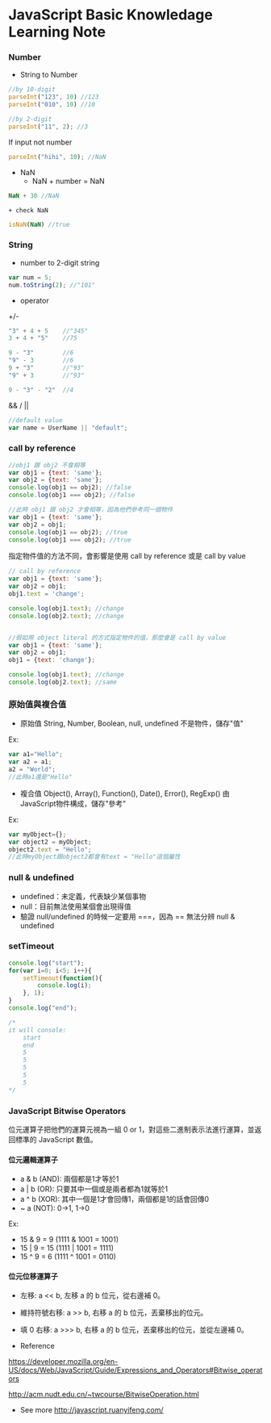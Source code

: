 # JavaScript Basic Knowledage Learning Note

### Number
* String to Number
```js
//by 10-digit
parseInt("123", 10) //123
parseInt("010", 10) //10

//by 2-digit
parseInt("11", 2); //3
```
If input not number
```js
parseInt("hihi", 10); //NaN
```

* NaN
    +  NaN + number = NaN
```js
NaN + 30 //NaN
```

    + check NaN
```js
isNaN(NaN) //true
```

### String
* number to 2-digit string
```js
var num = 5;
num.toString(2); //"101"
```

* operator 

+/-
```js
"3" + 4 + 5    //"345"
3 + 4 + "5"    //75

9 - "3"        //6
"9" - 3        //6
9 + "3"        //"93"
"9" + 3        //"93"

9 - "3" - "2"  //4
```

&& / ||
```js
//default value
var name = UserName || "default";
```


### call by reference

```js
//obj1 跟 obj2 不會相等
var obj1 = {text: 'same'};
var obj2 = {text: 'same'};
console.log(obj1 == obj2); //false
console.log(obj1 === obj2); //false

//此時 obj1 跟 obj2 才會相等，因為他們參考同一個物件
var obj1 = {text: 'same'};
var obj2 = obj1;
console.log(obj1 == obj2); //true
console.log(obj1 === obj2); //true
```

指定物件值的方法不同，會影響是使用 call by reference 或是 call by value
```js
// call by reference
var obj1 = {text: 'same'};
var obj2 = obj1;
obj1.text = 'change';

console.log(obj1.text); //change
console.log(obj2.text); //change


//假如用 object literal 的方式指定物件的值，那麼會是 call by value
var obj1 = {text: 'same'};
var obj2 = obj1;
obj1 = {text: 'change'};

console.log(obj1.text); //change
console.log(obj2.text); //same
```


### 原始值與複合值
* 原始值
String, Number, Boolean, null, undefined
不是物件，儲存"值"

Ex: 
```js
var a1="Hello";
var a2 = a1;
a2 = "World";
//此時a1還是"Hello"
```

* 複合值
Object(), Array(), Function(), Date(), Error(), RegExp()
由JavaScript物件構成，儲存"參考"

Ex:
```js
var myObject={};
var object2 = myObject;
object2.text = "Hello";
//此時myObject跟object2都會有text = "Hello"這個屬性
```

### null & undefined
* undefined：未定義，代表缺少某個事物
* null：目前無法使用某個會出現得值
* 驗證 
null/undefined 的時候一定要用 ===，因為 == 無法分辨 null & undefined


### setTimeout
```js
console.log("start");
for(var i=0; i<5; i++){
    setTimeout(function(){ 
        console.log(i); 
    }, 1);
}
console.log("end");

/* 
it will console:
    start
    end
    5
    5
    5
    5
    5
*/
```

### JavaScript Bitwise Operators
位元運算子把他們的運算元視為一組 0 or 1，對這些二進制表示法進行運算，並返回標準的 JavaScript 數值。

#### 位元邏輯運算子
* a & b (AND): 兩個都是1才等於1
* a | b (OR): 只要其中一個或是兩者都為1就等於1
* a ^ b (XOR): 其中一個是1才會回傳1，兩個都是1的話會回傳0
* ~ a (NOT): 0->1, 1->0

Ex:
* 15 & 9 = 9 (1111 & 1001 = 1001)
* 15 | 9 = 15 (1111 | 1001 = 1111)
* 15 ^ 9 = 6 (1111 ^ 1001 = 0110)

#### 位元位移運算子
* 左移: a << b, 左移 a 的 b 位元，從右邊補 0。
* 維持符號右移: a >> b, 右移 a 的 b 位元，丟棄移出的位元。
* 填 0 右移: a >>> b, 右移 a 的 b 位元，丟棄移出的位元，並從左邊補 0。

* Reference

https://developer.mozilla.org/en-US/docs/Web/JavaScript/Guide/Expressions_and_Operators#Bitwise_operators

http://acm.nudt.edu.cn/~twcourse/BitwiseOperation.html

* See more
http://javascript.ruanyifeng.com/



